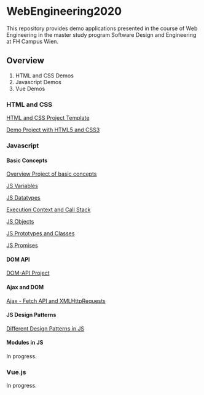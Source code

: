 # WebEngineering2020

This repository provides demo applications presented in the course of Web Engineering in the master study program Software Design and Engineering at FH Campus Wien.

## Overview
1. HTML and CSS Demos
2. Javascript Demos
3. Vue Demos

### HTML and CSS
[HTML and CSS Project Template](https://github.com/leonardo1710/WebEngineeringSDE21/tree/master/HTML_CSS_Basics/simple_demo_project)

[Demo Project with HTML5 and CSS3](https://github.com/leonardo1710/WebEngineeringSDE21/tree/master/HTML_CSS_Basics/simple_multipage_project)

### Javascript
#### Basic Concepts
[Overview Project of basic concepts](https://github.com/leonardo1710/WebEngineeringSDE21/tree/master/Javascript/Basics)

[JS Variables](https://github.com/leonardo1710/WebEngineeringSDE21/blob/master/Javascript/Basics/assets/javascript/demo_variables.js)

[JS Datatypes](https://github.com/leonardo1710/WebEngineeringSDE21/blob/master/Javascript/Basics/assets/javascript/demo_datatypes.js)

[Execution Context and Call Stack](https://github.com/leonardo1710/WebEngineeringSDE21/blob/master/Javascript/Basics/assets/javascript/demo_ec_callstack.js)

[JS Objects](https://github.com/leonardo1710/WebEngineeringSDE21/blob/master/Javascript/Basics/assets/javascript/demo_objects.js)

[JS Prototypes and Classes](https://github.com/leonardo1710/WebEngineeringSDE21/blob/master/Javascript/Basics/assets/javascript/demo_prototype_class.js)

[JS Promises](https://github.com/leonardo1710/WebEngineeringSDE21/blob/master/Javascript/Basics/assets/javascript/demo_promises.js)

#### DOM API
[DOM-API Project](https://github.com/leonardo1710/WebEngineeringSDE21/tree/master/Javascript/Dom)

#### Ajax and DOM
[Ajax - Fetch API and XMLHttpRequests](https://github.com/leonardo1710/WebEngineeringSDE21/tree/master/Javascript/Ajax)

#### JS Design Patterns
[Different Design Patterns in JS](https://github.com/leonardo1710/WebEngineeringSDE21/tree/master/Javascript/DesignPatterns)

#### Modules in JS
In progress.

### Vue.js
In progress.

